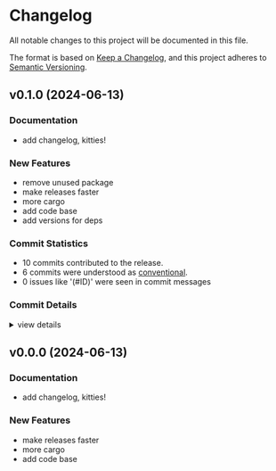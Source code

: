 # Changelog

All notable changes to this project will be documented in this file.

The format is based on [Keep a Changelog](https://keepachangelog.com/en/1.0.0/),
and this project adheres to [Semantic Versioning](https://semver.org/spec/v2.0.0.html).

## v0.1.0 (2024-06-13)

### Documentation

 - <csr-id-9fd9029257508388708cdf3dffe196589b9c9803/> add changelog, kitties!

### New Features

 - <csr-id-c52d28a2c75cb7657e9fb1a6507645ad644dbd6a/> remove unused package
 - <csr-id-3d04fec982825b3917aec2998cd8fbb226e1e263/> make releases faster
 - <csr-id-f87e18eaace5041385dc62c1ce5267ea00bf0456/> more cargo
 - <csr-id-f8b5943cf8c582c1d1906a48b766937e07415f05/> add code base
 - <csr-id-89bb5c27f559de8519641bd88395f00a083ca781/> add versions for deps

### Commit Statistics

<csr-read-only-do-not-edit/>

 - 10 commits contributed to the release.
 - 6 commits were understood as [conventional](https://www.conventionalcommits.org).
 - 0 issues like '(#ID)' were seen in commit messages

### Commit Details

<csr-read-only-do-not-edit/>

<details><summary>view details</summary>

 * **Uncategorized**
    - Add versions for deps ([`89bb5c2`](https://github.com/iajoiner/chloe-and-margaret/commit/89bb5c27f559de8519641bd88395f00a083ca781))
    - Release find-all-the-kitty-cats-in-charlotte v0.1.0, chloe-is-a-cat v0.1.0, margaret-is-a-cat v0.1.0 ([`6502c3b`](https://github.com/iajoiner/chloe-and-margaret/commit/6502c3b04eb989ea101aa6202817cba1440f9302))
    - Release find-all-the-kitty-cats-in-charlotte v0.1.0, chloe-is-a-cat v0.1.0, margaret-is-a-cat v0.1.0, safety bump 2 crates ([`dc5d738`](https://github.com/iajoiner/chloe-and-margaret/commit/dc5d738d04f5bf10276e4e960125f579d35315a8))
    - Remove unused package ([`c52d28a`](https://github.com/iajoiner/chloe-and-margaret/commit/c52d28a2c75cb7657e9fb1a6507645ad644dbd6a))
    - Release find-all-the-kitty-cats-in-charlotte v0.0.0, chloe-is-a-cat v0.0.0, margaret-is-a-cat v0.0.0 ([`12dda22`](https://github.com/iajoiner/chloe-and-margaret/commit/12dda220d6c9b488517dfe86a1e36ac8a1f35d27))
    - Add changelog, kitties! ([`9fd9029`](https://github.com/iajoiner/chloe-and-margaret/commit/9fd9029257508388708cdf3dffe196589b9c9803))
    - Release find-all-the-kitty-cats-in-charlotte v0.0.0, chloe-is-a-cat v0.0.0, margaret-is-a-cat v0.0.0 ([`f0535ab`](https://github.com/iajoiner/chloe-and-margaret/commit/f0535ab0a1db2f46a12b55cca0fa7ed4fd0e6ba7))
    - Make releases faster ([`3d04fec`](https://github.com/iajoiner/chloe-and-margaret/commit/3d04fec982825b3917aec2998cd8fbb226e1e263))
    - More cargo ([`f87e18e`](https://github.com/iajoiner/chloe-and-margaret/commit/f87e18eaace5041385dc62c1ce5267ea00bf0456))
    - Add code base ([`f8b5943`](https://github.com/iajoiner/chloe-and-margaret/commit/f8b5943cf8c582c1d1906a48b766937e07415f05))
</details>

## v0.0.0 (2024-06-13)

### Documentation

 - <csr-id-9fd9029257508388708cdf3dffe196589b9c9803/> add changelog, kitties!

### New Features

 - <csr-id-3d04fec982825b3917aec2998cd8fbb226e1e263/> make releases faster
 - <csr-id-f87e18eaace5041385dc62c1ce5267ea00bf0456/> more cargo
 - <csr-id-f8b5943cf8c582c1d1906a48b766937e07415f05/> add code base

